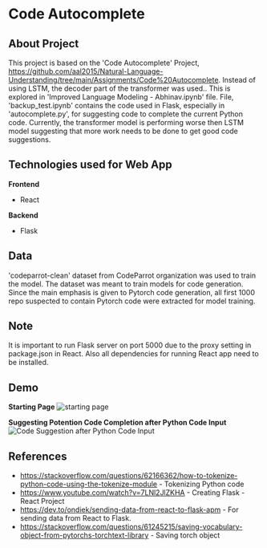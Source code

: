 # Code Autocomplete
## About Project
This project is based on the 'Code Autocomplete' Project, https://github.com/aal2015/Natural-Language-Understanding/tree/main/Assignments/Code%20Autocomplete. Instead of using LSTM, the decoder part of the transformer was used.. This is explored in 'Improved Language Modeling - Abhinav.ipynb' file. File, 'backup_test.ipynb' contains the code used in Flask, especially in 'autocomplete.py', for suggesting code to complete the current Python code. Currently, the transformer model is performing worse then LSTM model suggesting that more work needs to be done to get good code suggestions.

## Technologies used for Web App
<b>Frontend</b>
- React

<b>Backend</b>
- Flask

## Data
'codeparrot-clean' dataset from CodeParrot organization was used to train the model. The dataset was meant to train models for code generation. Since the main emphasis is given to Pytorch code generation, all first 1000 repo suspected to contain Pytorch code were extracted for model training.

## Note
It is important to run Flask server on port 5000 due to the proxy setting in package.json in React. Also all dependencies for running React app need to be installed.

## Demo
<b>Starting Page</b>
![starting page](https://user-images.githubusercontent.com/28766535/220980681-f28d755f-98c9-4011-811f-d32b8287741a.png)

<b>Suggesting Potention Code Completion after Python Code Input</b>
![Code Suggestion after Python Code Input](https://user-images.githubusercontent.com/28766535/220980908-faeca274-034e-48c5-a6d1-a7fd07b0445b.png)

## References
- https://stackoverflow.com/questions/62166362/how-to-tokenize-python-code-using-the-tokenize-module - Tokenizing Python code
- https://www.youtube.com/watch?v=7LNl2JlZKHA - Creating Flask - React Project
- https://dev.to/ondiek/sending-data-from-react-to-flask-apm - For sending data from React to Flask.
- https://stackoverflow.com/questions/61245215/saving-vocabulary-object-from-pytorchs-torchtext-library - Saving torch object

